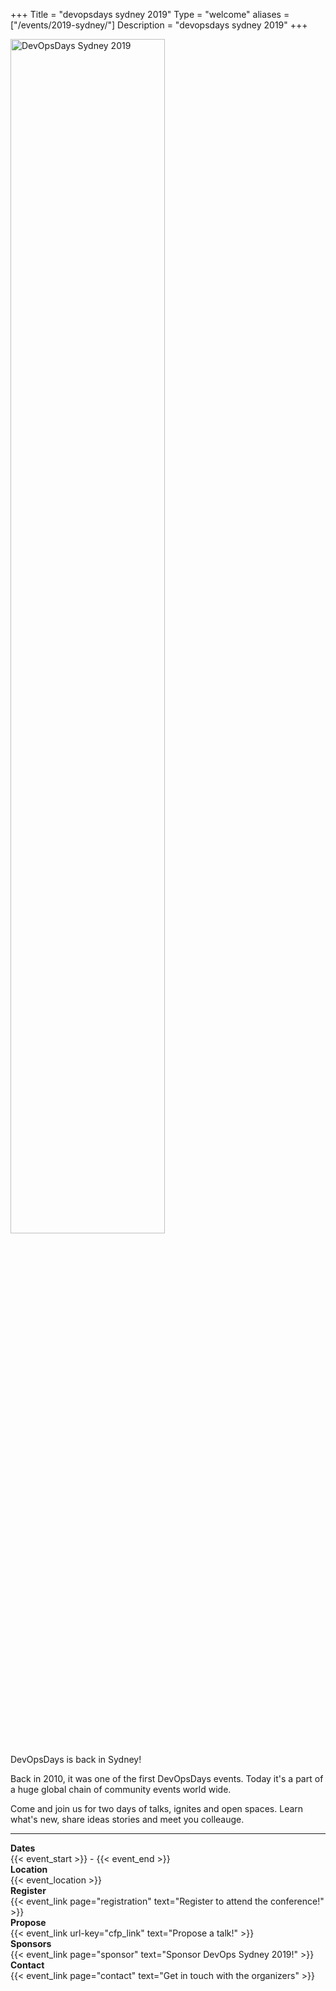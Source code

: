 +++
Title = "devopsdays sydney 2019"
Type = "welcome"
aliases = ["/events/2019-sydney/"]
Description = "devopsdays sydney 2019"
+++



<div class="row">
  <div class="col-md-3">
      <img alt="DevOpsDays Sydney 2019" src="/events/2019-sydney/event.png" style="width:70%">
  </div>
  <div class="col-md-7">
    <p>DevOpsDays is back in Sydney!</p>
    <p>
      Back in 2010, it was one of the first DevOpsDays events. Today it's a part of a huge global chain of community events world wide.
    </p>
    <p>
      Come and join us for two days of talks, ignites and open spaces. Learn what's new, share ideas stories and
      meet you colleauge.
    </p>
    <hr/>
    <div class="row">
      <div class="col-md-2">
        <strong>Dates</strong>
      </div>
      <div class="col-md-6">
        {{< event_start >}} - {{< event_end >}}
      </div>
    </div>
    <div class="row">
      <div class="col-md-2">
        <strong>Location</strong>
      </div>
      <div class="col-md-6">
        {{< event_location >}}
      </div>
    </div>
    <div class="row">
      <div class="col-md-2">
        <strong>Register</strong>
      </div>
      <div class="col-md-6">
        {{< event_link page="registration" text="Register to attend the conference!" >}}
      </div>
    </div>
    <div class="row">
      <div class="col-md-2">
        <strong>Propose</strong>
      </div>
      <div class="col-md-6">
        {{< event_link url-key="cfp_link" text="Propose a talk!" >}}
      </div>
    </div>
    <div class="row">
      <div class="col-md-2">
        <strong>Sponsors</strong>
      </div>
      <div class="col-md-6">
        {{< event_link page="sponsor" text="Sponsor DevOps Sydney 2019!" >}}
      </div>
    </div>
    <div class="row">
      <div class="col-md-2">
        <strong>Contact</strong>
      </div>
      <div class="col-md-6">
        {{< event_link page="contact" text="Get in touch with the organizers" >}}
      </div>
    </div>
  </div>
</div>

